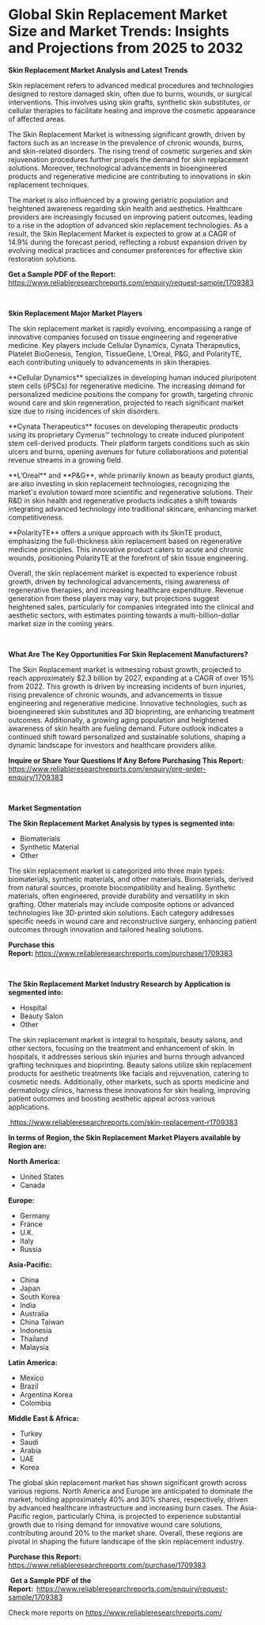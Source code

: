 <p><h1>Global Skin Replacement Market Size and Market Trends: Insights and Projections from 2025 to 2032</h1></p><p><strong>Skin Replacement Market Analysis and Latest Trends</strong></p>
<p><p>Skin replacement refers to advanced medical procedures and technologies designed to restore damaged skin, often due to burns, wounds, or surgical interventions. This involves using skin grafts, synthetic skin substitutes, or cellular therapies to facilitate healing and improve the cosmetic appearance of affected areas.</p><p>The Skin Replacement Market is witnessing significant growth, driven by factors such as an increase in the prevalence of chronic wounds, burns, and skin-related disorders. The rising trend of cosmetic surgeries and skin rejuvenation procedures further propels the demand for skin replacement solutions. Moreover, technological advancements in bioengineered products and regenerative medicine are contributing to innovations in skin replacement techniques.</p><p>The market is also influenced by a growing geriatric population and heightened awareness regarding skin health and aesthetics. Healthcare providers are increasingly focused on improving patient outcomes, leading to a rise in the adoption of advanced skin replacement technologies. As a result, the Skin Replacement Market is expected to grow at a CAGR of 14.9% during the forecast period, reflecting a robust expansion driven by evolving medical practices and consumer preferences for effective skin restoration solutions.</p></p>
<p><strong>Get a Sample PDF of the Report:&nbsp;</strong> <a href="https://www.reliableresearchreports.com/enquiry/request-sample/1709383?utm_campaign=2243&utm_medium=2&utm_source=Github&utm_content=ia&utm_term=03032025&utm_id=skin-replacement">https://www.reliableresearchreports.com/enquiry/request-sample/1709383</a></p>
<p>&nbsp;</p>
<p><strong>Skin Replacement Major Market Players</strong></p>
<p><p>The skin replacement market is rapidly evolving, encompassing a range of innovative companies focused on tissue engineering and regenerative medicine. Key players include Cellular Dynamics, Cynata Therapeutics, Platelet BioGenesis, Tengion, TissueGene, L’Oreal, P&G, and PolarityTE, each contributing uniquely to advancements in skin therapies.</p><p>**Cellular Dynamics** specializes in developing human induced pluripotent stem cells (iPSCs) for regenerative medicine. The increasing demand for personalized medicine positions the company for growth, targeting chronic wound care and skin regeneration, projected to reach significant market size due to rising incidences of skin disorders.</p><p>**Cynata Therapeutics** focuses on developing therapeutic products using its proprietary Cymerus™ technology to create induced pluripotent stem cell-derived products. Their platform targets conditions such as skin ulcers and burns, opening avenues for future collaborations and potential revenue streams in a growing field.</p><p>**L’Oreal** and **P&G**, while primarily known as beauty product giants, are also investing in skin replacement technologies, recognizing the market's evolution toward more scientific and regenerative solutions. Their R&D in skin health and regenerative products indicates a shift towards integrating advanced technology into traditional skincare, enhancing market competitiveness.</p><p>**PolarityTE** offers a unique approach with its SkinTE product, emphasizing the full-thickness skin replacement based on regenerative medicine principles. This innovative product caters to acute and chronic wounds, positioning PolarityTE at the forefront of skin tissue engineering.</p><p>Overall, the skin replacement market is expected to experience robust growth, driven by technological advancements, rising awareness of regenerative therapies, and increasing healthcare expenditure. Revenue generation from these players may vary, but projections suggest heightened sales, particularly for companies integrated into the clinical and aesthetic sectors, with estimates pointing towards a multi-billion-dollar market size in the coming years.</p></p>
<p>&nbsp;</p>
<p><strong>What Are The Key Opportunities For Skin Replacement Manufacturers?</strong></p>
<p><p>The Skin Replacement market is witnessing robust growth, projected to reach approximately $2.3 billion by 2027, expanding at a CAGR of over 15% from 2022. This growth is driven by increasing incidents of burn injuries, rising prevalence of chronic wounds, and advancements in tissue engineering and regenerative medicine. Innovative technologies, such as bioengineered skin substitutes and 3D bioprinting, are enhancing treatment outcomes. Additionally, a growing aging population and heightened awareness of skin health are fueling demand. Future outlook indicates a continued shift toward personalized and sustainable solutions, shaping a dynamic landscape for investors and healthcare providers alike.</p></p>
<p><strong>Inquire or Share Your Questions If Any Before Purchasing This Report:</strong> <a href="https://www.reliableresearchreports.com/enquiry/pre-order-enquiry/1709383?utm_campaign=2243&utm_medium=2&utm_source=Github&utm_content=ia&utm_term=03032025&utm_id=skin-replacement">https://www.reliableresearchreports.com/enquiry/pre-order-enquiry/1709383</a></p>
<p>&nbsp;</p>
<p><strong>Market Segmentation</strong></p>
<p><strong>The Skin Replacement Market Analysis by types is segmented into:</strong></p>
<p><ul><li>Biomaterials</li><li>Synthetic Material</li><li>Other</li></ul></p>
<p><p>The skin replacement market is categorized into three main types: biomaterials, synthetic materials, and other materials. Biomaterials, derived from natural sources, promote biocompatibility and healing. Synthetic materials, often engineered, provide durability and versatility in skin grafting. Other materials may include composite options or advanced technologies like 3D-printed skin solutions. Each category addresses specific needs in wound care and reconstructive surgery, enhancing patient outcomes through innovation and tailored healing solutions.</p></p>
<p><strong>Purchase this Report:&nbsp;</strong><a href="https://www.reliableresearchreports.com/purchase/1709383?utm_campaign=2243&utm_medium=2&utm_source=Github&utm_content=ia&utm_term=03032025&utm_id=skin-replacement">https://www.reliableresearchreports.com/purchase/1709383</a></p>
<p>&nbsp;</p>
<p><strong>The Skin Replacement Market Industry Research by Application is segmented into:</strong></p>
<p><ul><li>Hospital</li><li>Beauty Salon</li><li>Other</li></ul></p>
<p><p>The skin replacement market is integral to hospitals, beauty salons, and other sectors, focusing on the treatment and enhancement of skin. In hospitals, it addresses serious skin injuries and burns through advanced grafting techniques and bioprinting. Beauty salons utilize skin replacement products for aesthetic treatments like facials and rejuvenation, catering to cosmetic needs. Additionally, other markets, such as sports medicine and dermatology clinics, harness these innovations for skin healing, improving patient outcomes and boosting aesthetic appeal across various applications.</p></p>
<p><a href="https://www.reliableresearchreports.com/skin-replacement-r1709383?utm_campaign=2243&utm_medium=2&utm_source=Github&utm_content=ia&utm_term=03032025&utm_id=skin-replacement">&nbsp;https://www.reliableresearchreports.com/skin-replacement-r1709383</a></p>
<p><strong>In terms of Region, the Skin Replacement Market Players available by Region are:</strong></p>
<p>
    <p> <strong> North America: </strong>
        <ul>
            <li>United States</li>
            <li>Canada</li>
        </ul>
        </p> 
    <p> <strong> Europe: </strong>
        <ul>
            <li>Germany</li>
            <li>France</li>
            <li>U.K.</li>
            <li>Italy</li>
            <li>Russia</li>
        </ul>
        </p> 
    <p> <strong> Asia-Pacific: </strong>
        <ul>
            <li>China</li>
            <li>Japan</li>
            <li>South Korea</li>
            <li>India</li>
            <li>Australia</li>
            <li>China Taiwan</li>
            <li>Indonesia</li>
            <li>Thailand</li>
            <li>Malaysia</li>
        </ul>
        </p> 
    <p> <strong> Latin America: </strong>
        <ul>
            <li>Mexico</li>
            <li>Brazil</li>
            <li>Argentina Korea</li>
            <li>Colombia</li>
        </ul>
        </p> 
    <p> <strong> Middle East & Africa: </strong>
        <ul>
            <li>Turkey</li>
            <li>Saudi</li>
            <li>Arabia</li>
            <li>UAE</li>
            <li>Korea</li>
        </ul>
    </p>
    </p>
<p><p>The global skin replacement market has shown significant growth across various regions. North America and Europe are anticipated to dominate the market, holding approximately 40% and 30% shares, respectively, driven by advanced healthcare infrastructure and increasing burn cases. The Asia-Pacific region, particularly China, is projected to experience substantial growth due to rising demand for innovative wound care solutions, contributing around 20% to the market share. Overall, these regions are pivotal in shaping the future landscape of the skin replacement industry.</p></p>
<p><strong>Purchase this Report: </strong><a href="https://www.reliableresearchreports.com/purchase/1709383?utm_campaign=2243&utm_medium=2&utm_source=Github&utm_content=ia&utm_term=03032025&utm_id=skin-replacement">https://www.reliableresearchreports.com/purchase/1709383</a></p>
<p>&nbsp;<strong>Get a Sample PDF of the Report:&nbsp;&nbsp;</strong><a href="https://www.reliableresearchreports.com/enquiry/request-sample/1709383?utm_campaign=2243&utm_medium=2&utm_source=Github&utm_content=ia&utm_term=03032025&utm_id=skin-replacement">https://www.reliableresearchreports.com/enquiry/request-sample/1709383</a></p>
<p><strong></strong></p>
<p>Check more reports on <a href="https://www.reliableresearchreports.com/?utm_campaign=2243&utm_medium=2&utm_source=Github&utm_content=ia&utm_term=03032025&utm_id=skin-replacement">https://www.reliableresearchreports.com/</a></p>
